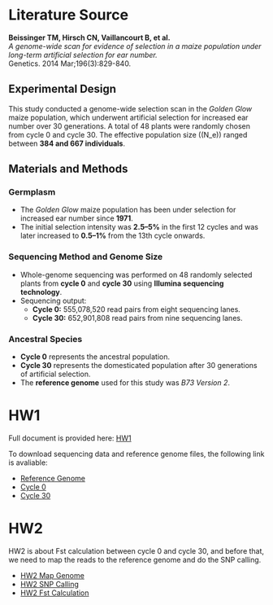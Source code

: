 # Literature Source

**Beissinger TM, Hirsch CN, Vaillancourt B, et al.**  
*A genome-wide scan for evidence of selection in a maize population under long-term artificial selection for ear number.*  
Genetics. 2014 Mar;196(3):829-840.  

## Experimental Design

This study conducted a genome-wide selection scan in the *Golden Glow* maize population, which underwent artificial selection for increased ear number over 30 generations. A total of 48 plants were randomly chosen from cycle 0 and cycle 30. The effective population size (\(N_e\)) ranged between **384 and 667 individuals**.

## Materials and Methods

### Germplasm

- The *Golden Glow* maize population has been under selection for increased ear number since **1971**.
- The initial selection intensity was **2.5–5%** in the first 12 cycles and was later increased to **0.5–1%** from the 13th cycle onwards.

### Sequencing Method and Genome Size

- Whole-genome sequencing was performed on 48 randomly selected plants from **cycle 0** and **cycle 30** using **Illumina sequencing technology**.
- Sequencing output:
  - **Cycle 0:** 555,078,520 read pairs from eight sequencing lanes.
  - **Cycle 30:** 652,901,808 read pairs from nine sequencing lanes.

### Ancestral Species

- **Cycle 0** represents the ancestral population.
- **Cycle 30** represents the domesticated population after 30 generations of artificial selection.
- The **reference genome** used for this study was *B73 Version 2*.

# HW1
Full document is provided here: [HW1](https://1stfrom.github.io/AGRO_932_project/script/a.01.01_data_prep/a.01.01_data_info.html)

To download sequencing data and reference genome files, the following link is avaliable:

- [Reference Genome](https://download.maizegdb.org/Zm-B73-REFERENCE-NAM-5.0)
- [Cycle 0](script/a.01.01_data_prep/downloadseq0.sh)
- [Cycle 30](script/a.01.01_data_prep/downloadseq30.sh)

# HW2

HW2 is about Fst calculation between cycle 0 and cycle 30, and before that, we need to map the reads to the reference genome and do the SNP calling.

- [HW2 Map Genome](https://1stfrom.github.io/AGRO_932_project/script/b.01.01_map_ref/b.01.01_map_to_refgenome.html)
- [HW2 SNP Calling](https://1stfrom.github.io/AGRO_932_project/script/b.01.02_snp_call/b.01.02_SNP_calling.html)
- [HW2 Fst Calculation](https://1stfrom.github.io/AGRO_932_project/script/b.01.03_Fst_cal/b.01.03_Fst_calculation.html)


